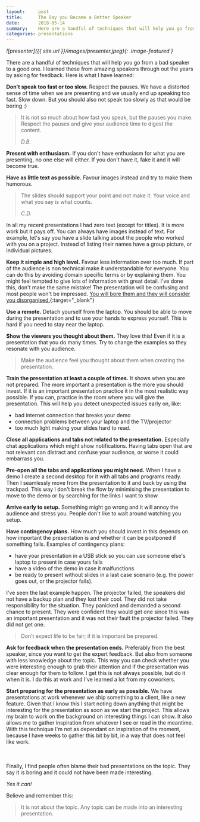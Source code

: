 ```yaml
---
layout:     post
title:      The Day you Became a Better Speaker
date:       2018-05-14
summary:    Here are a handful of techniques that will help you go from a bad speaker to a good one.
categories: presentations
---
```


_![presenter]({{ site.url }}/images/presenter.jpeg){: .image-featured }_

There are a handful of techniques that will help you go from a bad speaker to a good one. 
I learned these from amazing speakers through out the years by asking for feedback. Here is what I have learned:

__Don't speak too fast or too slow.__ Respect the pauses. We have a distorted sense of time when we are presenting and we usually end up speaking too fast. Slow down. 
But you should also not speak too slowly as that would be boring :)

<blockquote>
  <p>
    It is not so much about how fast you speak, but the pauses you make. Respect the pauses and give your audience time to digest the content.
  </p>
  <footer><cite title="D.B.">D.B.</cite></footer>
</blockquote>

__Present with enthusiasm.__
 If you don't have enthusiasm for what you are presenting, no one else will either. If you don't have it, fake it and it will become true.
 
 __Have as little text as possible.__ Favour images instead and try to make them humorous.
 
<blockquote>
  <p>
    The slides should support your point and not make it. Your voice and what you say is what counts.
  </p>
  <footer><cite title="C.D.">C.D.</cite></footer>
</blockquote>

In all my recent presentations I had zero text (except for titles). It is more work but it pays off. You can always have images instead of text.
For example, let's say you have a slide talking about the people who worked with you on a project. Instead of listing their names have a group picture, or individual pictures.

__Keep it simple and high level.__
Favour less information over too much. 
If part of the audience is non technical make it understandable for everyone. 
You can do this by avoiding domain specific terms or by explaining them. 
You might feel tempted to give lots of information with great detail. 
I've done this, don't make the same mistake! 
The presentation will be confusing and most people won't be impressed. 
[You will bore them and they will consider you disorganised.](http://blog.pedrocatre.com/presentations/2018/02/28/the-power-of-less/){:target="_blank"}

__Use a remote.__ Detach yourself from the laptop. 
You should be able to move during the presentation and to use your hands to express yourself.
This is hard if you need to stay near the laptop.

__Show the viewers you thought about them.__
They love this! Even if it is a presentation that you do many times. 
Try to change the examples so they resonate with you audience. 

> Make the audience feel you thought about them when creating the presentation.

__Train the presentation at least a couple of times.__ It shows when you are not prepared. 
The more important a presentation is the more you should invest.
If it is an important presentation practice it in the most realistic way possible. 
If you can, practice in the room where you will give the presentation. 
This will help you detect unexpected issues early on, like:
* bad internet connection that breaks your demo
* connection problems between your laptop and the TV/projector
* too much light making your slides hard to read.

__Close all applications and tabs not related to the presentation.__
Especially chat applications which might show notifications.
Having tabs open that are not relevant can distract and confuse your audience, or worse it could embarrass you.

__Pre-open all the tabs and applications you might need.__
When I have a demo I create a second desktop for it with all tabs and programs ready. 
Then I seamlessly move from the presentation to it and back by using the trackpad.
This way I don't break the flow by minimising the presentation to move to the demo or by searching for the links I want to show.

__Arrive early to setup.__ Something might go wrong and it will annoy the audience and stress you. People don't like to wait around watching you setup.

__Have contingency plans.__ How much you should invest in this depends on how important the presentation is and whether it can be postponed if something fails. Examples of contingency plans:
* have your presentation in a USB stick so you can use someone else's laptop to present in case yours fails
* have a video of the demo in case it malfunctions
* be ready to present without slides in a last case scenario (e.g. the power goes out, or the projector fails).
	
I've seen the last example happen. The projector failed, the speakers did not have a backup plan and they lost their cool. They did not take responsibility for the situation. They panicked and demanded a second chance to present. They were confident they would get one since this was an important presentation and it was not their fault the projector failed. They did not get one.

> Don’t expect life to be fair; if it is important be prepared.

__Ask for feedback when the presentation ends.__ Preferably from the best speaker, since you want to get the expert feedback. But also from someone with less knowledge about the topic. This way you can check whether you were interesting enough to grab their attention and if the presentation was clear enough for them to follow. I get this is not always possible, but do it when it is. I do this at work and I've learned a lot from my coworkers.

__Start preparing for the presentation as early as possible.__ We have presentations at work whenever we ship something to a client, like a new feature. Given that I know this I start noting down anything that might be interesting for the presentation as soon as we start the project. This allows my brain to work on the background on interesting things I can show. It also allows me to gather inspiration from whatever I see or read in the meantime. With this technique I'm not as dependant on inspiration of the moment, because I have weeks to gather this bit by bit, in a way that does not feel like work.

<br><br>
Finally, I find people often blame their bad presentations on the topic. They say it is boring and it could not have been made interesting.

_Yes it can!_

Believe and remember this: 

> It is not about the topic. Any topic can be made into an interesting presentation.




